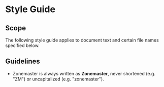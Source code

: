 # Style Guide

## Scope

The following style guide applies to document text and certain file names specified below.

## Guidelines

* Zonemaster is always written as **Zonemaster**, never shortened (e.g. "ZM") or uncapitalized (e.g. "zonemaster"). 
